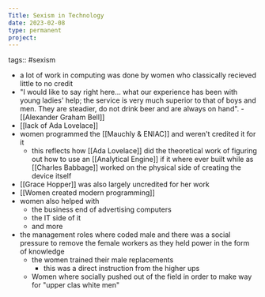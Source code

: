 ```yaml
---
Title: Sexism in Technology
date: 2023-02-08
type: permanent
project:
---
```


tags::  #sexism


- a lot of work in computing was done by women who classically recieved little to no credit
- "I would like to say right here... what our experience has been with young ladies' help; the service is very much superior to that of boys and men. They are steadier, do not drink beer and are always on hand". - [[Alexander Graham Bell]] 
- [[lack of Ada Lovelace]]
- women programmed the [[Mauchly & ENIAC]] and weren't credited it for it
	- this reflects how [[Ada Lovelace]] did the theoretical work of figuring out how to use an [[Analytical Engine]] if it where ever built while as [[Charles Babbage]] worked on the physical side of creating the device itself
- [[Grace Hopper]] was also largely uncredited for her work
- [[Women created modern programming]]
- women also helped with
	- the business end of advertising computers
	- the IT side of it
	- and more
- the management roles where coded male and there was a social pressure to remove the female workers as they held power in the form of knowledge
	- the women trained their male replacements
		- this was a direct instruction from the higher ups
	- Women where socially pushed out of the field in order to make way for "upper clas white men"